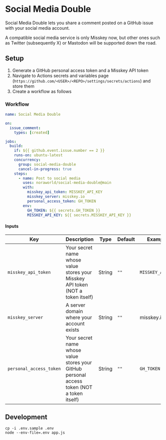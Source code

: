 # Social Media Double
Social Media Double lets you share a comment posted on a GitHub issue with your social media account.

A compatible social media service is only Misskey now, but other ones such as Twitter (subsequently X) or Mastodon will be supported down the road.

## Setup
1. Generate a GitHub personal access token and a Misskey API token
2. Navigate to Actions secrets and variables page (`https://github.com/<USER>/<REPO>/settings/secrets/actions`) and store them
3. Create a workflow as follows

### Workflow
```yaml
name: Social Media Double

on:
  issue_comment:
    types: [created]

jobs:
  build:
    if: ${{ github.event.issue.number == 2 }}
    runs-on: ubuntu-latest
    concurrency:
      group: social-media-double
      cancel-in-progress: true
    steps:
      - name: Post to social media
        uses: noraworld/social-media-double@main
        with:
          misskey_api_token: MISSKEY_API_KEY
          misskey_server: misskey.io
          personal_access_token: GH_TOKEN
        env:
          GH_TOKEN: ${{ secrets.GH_TOKEN }}
          MISSKEY_API_KEY: ${{ secrets.MISSKEY_API_KEY }}
```

#### Inputs
| Key | Description | Type | Default | Examples |
| --- | ----------- | :--: | ------- | -------- |
| `misskey_api_token` | Your secret name whose value stores your Misskey API token (NOT a token itself) | String | `""` | `MISSKEY_API_KEY` |
| `misskey_server` | A server domain where your account exists | String | `""` | misskey.io |
| `personal_access_token` | Your secret name whose value stores your GitHub personal access token (NOT a token itself) | String | `""` | `GH_TOKEN` |

## Development
```shell
cp -i .env.sample .env
node --env-file=.env app.js
```

